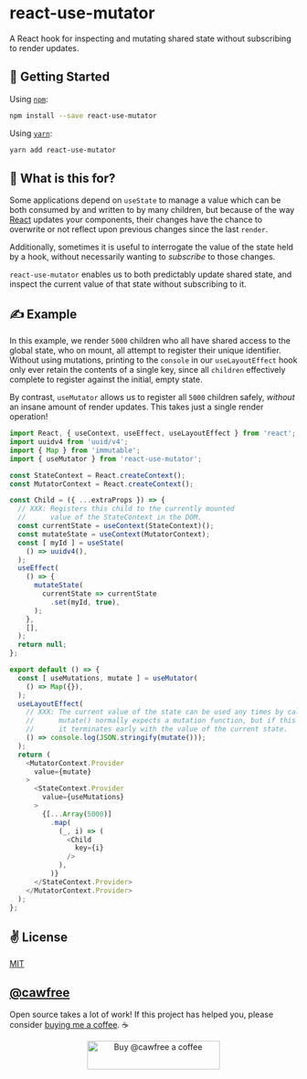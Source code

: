 # react-use-mutator
A React hook for inspecting and mutating shared state without subscribing to render updates.

## 🚀 Getting Started

Using [`npm`]():

```bash
npm install --save react-use-mutator
```

Using [`yarn`]():

```bash
yarn add react-use-mutator
```

## 🤔 What is this for?

Some applications depend on `useState` to manage a value which can be both consumed by and written to by many children, but because of the way [React]() updates your components, their changes have the chance to overwrite or not reflect upon previous changes since the last `render`.

Additionally, sometimes it is useful to interrogate the value of the state held by a hook, without necessarily wanting to _subscribe_ to those changes.

`react-use-mutator` enables us to both predictably update shared state, and inspect the current value of that state without subscribing to it.

## ✍️ Example

In this example, we render `5000` children who all have shared access to the global state, who on mount, all attempt to register their unique identifier. Without using mutations, printing to the `console` in our `useLayoutEffect` hook only ever retain the contents of a single key, since all `children` effectively complete to register against the initial, empty state.

By contrast, `useMutator` allows us to register all `5000` children safely, _without_ an insane amount of render updates. This takes just a single render operation!

```javascript
import React, { useContext, useEffect, useLayoutEffect } from 'react';
import uuidv4 from 'uuid/v4';
import { Map } from 'immutable';
import { useMutator } from 'react-use-mutator';

const StateContext = React.createContext();
const MutatorContext = React.createContext();

const Child = ({ ...extraProps }) => {
  // XXX: Registers this child to the currently mounted
  //      value of the StateContext in the DOM.
  const currentState = useContext(StateContext)();
  const mutateState = useContext(MutatorContext);
  const [ myId ] = useState(
    () => uuidv4(),
  );
  useEffect(
    () => {
      mutateState(
        currentState => currentState
          .set(myId, true),
      );
    },
    [],
  );
  return null;
};

export default () => {
  const [ useMutations, mutate ] = useMutator(
    () => Map({}),
  );
  useLayoutEffect(
    // XXX: The current value of the state can be used any times by calling mutate().
    //      mutate() normally expects a mutation function, but if this is not provided,
    //      it terminates early with the value of the current state.
    () => console.log(JSON.stringify(mutate()));
  );
  return (
    <MutatorContext.Provider
      value={mutate}
    >
      <StateContext.Provider
        value={useMutations}
      >
        {[...Array(5000)]   
          .map(
            (_, i) => (
              <Child
                key={i}
              />
            ),
          )}
      </StateContext.Provider>
    </MutatorContext.Provider>
  );
};

```

## ✌️ License
[MIT](https://opensource.org/licenses/MIT)

## [@cawfree](https://twitter.com/cawfree)

Open source takes a lot of work! If this project has helped you, please consider [buying me a coffee](https://www.buymeacoffee.com/cawfree). ☕ 

<p align="center">
  <a href="https://www.buymeacoffee.com/cawfree">
    <img src="https://cdn.buymeacoffee.com/buttons/default-orange.png" alt="Buy @cawfree a coffee" width="232" height="50" />
  </a>
</p>
